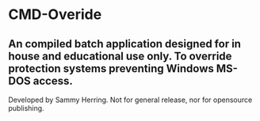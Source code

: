 # CMD-Overide
An compiled batch application designed for in house and educational use only. To override protection systems preventing Windows MS-DOS access.
---
Developed by Sammy Herring. Not for general release, nor for opensource publishing.
